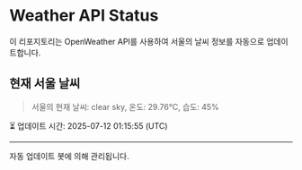 
# Weather API Status

이 리포지토리는 OpenWeather API를 사용하여 서울의 날씨 정보를 자동으로 업데이트합니다.

## 현재 서울 날씨
> 서울의 현재 날씨: clear sky, 온도: 29.76°C, 습도: 45%

⏳ 업데이트 시간: 2025-07-12 01:15:55 (UTC)

---
자동 업데이트 봇에 의해 관리됩니다.
